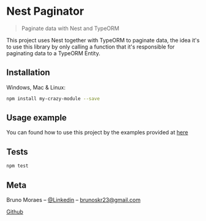 # Nest Paginator

> Paginate data with Nest and TypeORM

This project uses Nest together with TypeORM to paginate data, the idea it's to use this library by only calling a function that it's responsible for paginating data to a TypeORM Entity.

## Installation

Windows, Mac & Linux:

```sh
npm install my-crazy-module --save
```

## Usage example

You can found how to use this project by the examples provided at [here](https://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@github.com/brunosm16/nest-paginator-examples)

## Tests

```sh
npm test
```

## Meta

Bruno Moraes – [@Linkedin](https://www.linkedin.com/in/bruno-silveira22/) – brunoskr23@gmail.com

[Github](https://github.com/brunosm16)

